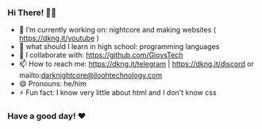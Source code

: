 ### Hi There! 👋🏻 
- 🔭 I’m currently working on: nightcore and making websites ( https://dkng.it/youtube )
- 🌱 what should I learn in high school: programming languages
- 👯 I collaborate with: https://github.com/GiovsTech
- 📫 How to reach me: https://dkng.it/telegram | https://dkng.it/discord or mailto:darknightcore@iloohtechnology.com
- 😄 Pronouns: he/him
- ⚡ Fun fact: I know very little about html and I don't know css
### Have a good day! ❤

